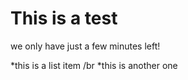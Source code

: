 # This is a test


we only have just a few minutes left! 

*this is a list item /br
*this is another one
